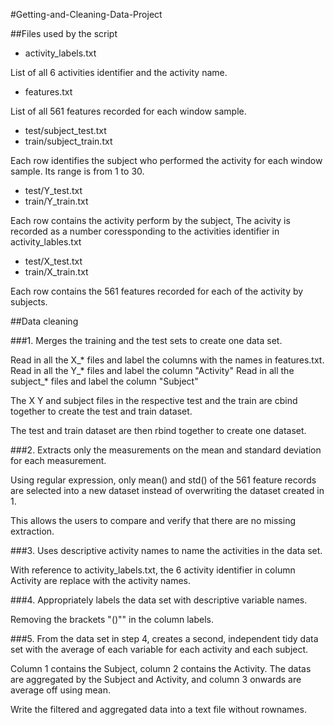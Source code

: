 #Getting-and-Cleaning-Data-Project


##Files used by the script

* activity_labels.txt

List of all 6 activities identifier and the activity name.

* features.txt

List of all 561 features recorded for each window sample.

* test/subject_test.txt
* train/subject_train.txt

Each row identifies the subject who performed the activity for each window sample. Its range is from 1 to 30.

* test/Y_test.txt
* train/Y_train.txt

Each row contains the activity perform by the subject, The acivity is recorded as a number coressponding to the activities identifier in activity_lables.txt

* test/X_test.txt
* train/X_train.txt

Each row contains the 561 features recorded for each of the activity by subjects.


##Data cleaning

###1. Merges the training and the test sets to create one data set.

Read in all the X_* files and label the columns with the names in features.txt.
Read in all the Y_* files and label the column "Activity"
Read in all the subject_* files and label the column "Subject"

The X Y and subject files in the respective test and the train are cbind together to create the test and train dataset.

The test and train dataset are then rbind together to create one dataset.


###2. Extracts only the measurements on the mean and standard deviation for each measurement.                                                        

Using regular expression, only mean() and std() of the 561 feature records are selected into a new dataset instead of overwriting the dataset created in 1.

This allows the users to compare and verify that there are no missing extraction.


###3. Uses descriptive activity names to name the activities in the data set.

With reference to activity_labels.txt, the 6 activity identifier in column Activity are replace with the activity names.


###4. Appropriately labels the data set with descriptive variable names.

Removing the brackets "()"" in the column labels.


###5. From the data set in step 4, creates a second, independent tidy data set with the average of each variable for each activity and each subject.

Column 1 contains the Subject, column 2 contains the Activity.
The datas are aggregated by the Subject and Activity, and column 3 onwards are average off using mean.

Write the filtered and aggregated data into a text file without rownames.
